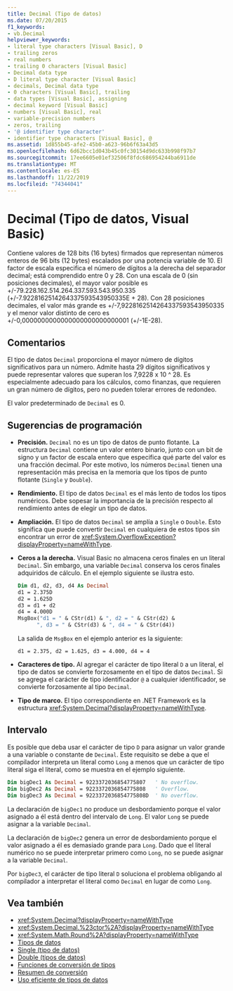 ```yaml
---
title: Decimal (Tipo de datos)
ms.date: 07/20/2015
f1_keywords:
- vb.Decimal
helpviewer_keywords:
- literal type characters [Visual Basic], D
- trailing zeros
- real numbers
- trailing 0 characters [Visual Basic]
- Decimal data type
- D literal type character [Visual Basic]
- decimals, Decimal data type
- 0 characters [Visual Basic], trailing
- data types [Visual Basic], assigning
- decimal keyword [Visual Basic]
- numbers [Visual Basic], real
- variable-precision numbers
- zeros, trailing
- '@ identifier type character'
- identifier type characters [Visual Basic], @
ms.assetid: 1d855b45-afe2-45b0-a623-96b6f63a43d5
ms.openlocfilehash: 6d62bcc1d043b45c0fc30154d9dc633b998f97b7
ms.sourcegitcommit: 17ee6605e01ef32506f8fdc686954244ba6911de
ms.translationtype: MT
ms.contentlocale: es-ES
ms.lasthandoff: 11/22/2019
ms.locfileid: "74344041"
---
```

# <a name="decimal-data-type-visual-basic"></a>Decimal (Tipo de datos, Visual Basic)

Contiene valores de 128 bits (16 bytes) firmados que representan números enteros de 96 bits (12 bytes) escalados por una potencia variable de 10. El factor de escala especifica el número de dígitos a la derecha del separador decimal; está comprendido entre 0 y 28. Con una escala de 0 (sin posiciones decimales), el mayor valor posible es +/-79.228.162.514.264.337.593.543.950.335 (+/-7.9228162514264337593543950335E + 28). Con 28 posiciones decimales, el valor más grande es +/-7,9228162514264337593543950335 y el menor valor distinto de cero es +/-0,0000000000000000000000000001 (+/-1E-28).

## <a name="remarks"></a>Comentarios

El tipo de datos `Decimal` proporciona el mayor número de dígitos significativos para un número. Admite hasta 29 dígitos significativos y puede representar valores que superan los 7,9228 x 10 ^ 28. Es especialmente adecuado para los cálculos, como finanzas, que requieren un gran número de dígitos, pero no pueden tolerar errores de redondeo.

El valor predeterminado de `Decimal` es 0.

## <a name="programming-tips"></a>Sugerencias de programación

- **Precisión.** `Decimal` no es un tipo de datos de punto flotante. La estructura `Decimal` contiene un valor entero binario, junto con un bit de signo y un factor de escala entero que especifica qué parte del valor es una fracción decimal. Por este motivo, los números `Decimal` tienen una representación más precisa en la memoria que los tipos de punto flotante (`Single` y `Double`).

- **Rendimiento.** El tipo de datos `Decimal` es el más lento de todos los tipos numéricos. Debe sopesar la importancia de la precisión respecto al rendimiento antes de elegir un tipo de datos.

- **Ampliación.** El tipo de datos `Decimal` se amplía a `Single` o `Double`. Esto significa que puede convertir `Decimal` en cualquiera de estos tipos sin encontrar un error de <xref:System.OverflowException?displayProperty=nameWithType>.

- **Ceros a la derecha.** Visual Basic no almacena ceros finales en un literal `Decimal`. Sin embargo, una variable `Decimal` conserva los ceros finales adquiridos de cálculo. En el ejemplo siguiente se ilustra esto.

  ```vb
  Dim d1, d2, d3, d4 As Decimal
  d1 = 2.375D
  d2 = 1.625D
  d3 = d1 + d2
  d4 = 4.000D
  MsgBox("d1 = " & CStr(d1) & ", d2 = " & CStr(d2) &
        ", d3 = " & CStr(d3) & ", d4 = " & CStr(d4))
  ```

  La salida de `MsgBox` en el ejemplo anterior es la siguiente:

  ```console
  d1 = 2.375, d2 = 1.625, d3 = 4.000, d4 = 4
  ```

- **Caracteres de tipo.** Al agregar el carácter de tipo literal `D` a un literal, el tipo de datos se convierte forzosamente en el tipo de datos `Decimal`. Si se agrega el carácter de tipo identificador `@` a cualquier identificador, se convierte forzosamente al tipo `Decimal`.

- **Tipo de marco.** El tipo correspondiente en .NET Framework es la estructura <xref:System.Decimal?displayProperty=nameWithType>.

## <a name="range"></a>Intervalo

 Es posible que deba usar el carácter de tipo `D` para asignar un valor grande a una variable o constante de `Decimal`. Este requisito se debe a que el compilador interpreta un literal como `Long` a menos que un carácter de tipo literal siga el literal, como se muestra en el ejemplo siguiente.

```vb
Dim bigDec1 As Decimal = 9223372036854775807   ' No overflow.
Dim bigDec2 As Decimal = 9223372036854775808   ' Overflow.
Dim bigDec3 As Decimal = 9223372036854775808D  ' No overflow.
```

La declaración de `bigDec1` no produce un desbordamiento porque el valor asignado a él está dentro del intervalo de `Long`. El valor `Long` se puede asignar a la variable `Decimal`.

La declaración de `bigDec2` genera un error de desbordamiento porque el valor asignado a él es demasiado grande para `Long`. Dado que el literal numérico no se puede interpretar primero como `Long`, no se puede asignar a la variable `Decimal`.

Por `bigDec3`, el carácter de tipo literal `D` soluciona el problema obligando al compilador a interpretar el literal como `Decimal` en lugar de como `Long`.

## <a name="see-also"></a>Vea también

- <xref:System.Decimal?displayProperty=nameWithType>
- <xref:System.Decimal.%23ctor%2A?displayProperty=nameWithType>
- <xref:System.Math.Round%2A?displayProperty=nameWithType>
- [Tipos de datos](../../../visual-basic/language-reference/data-types/index.md)
- [Single (tipo de datos)](../../../visual-basic/language-reference/data-types/single-data-type.md)
- [Double (tipos de datos)](../../../visual-basic/language-reference/data-types/double-data-type.md)
- [Funciones de conversión de tipos](../../../visual-basic/language-reference/functions/type-conversion-functions.md)
- [Resumen de conversión](../../../visual-basic/language-reference/keywords/conversion-summary.md)
- [Uso eficiente de tipos de datos](../../../visual-basic/programming-guide/language-features/data-types/efficient-use-of-data-types.md)
